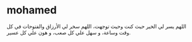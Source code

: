 # mohamed
اللهم يسر لي الخير حيث كنت وحيث توجهت، اللهم سخر لي الأرزاق والفتوحات في كل وقت وساعة، و سهل علي كل صعب، و هون علي كل عسير.
